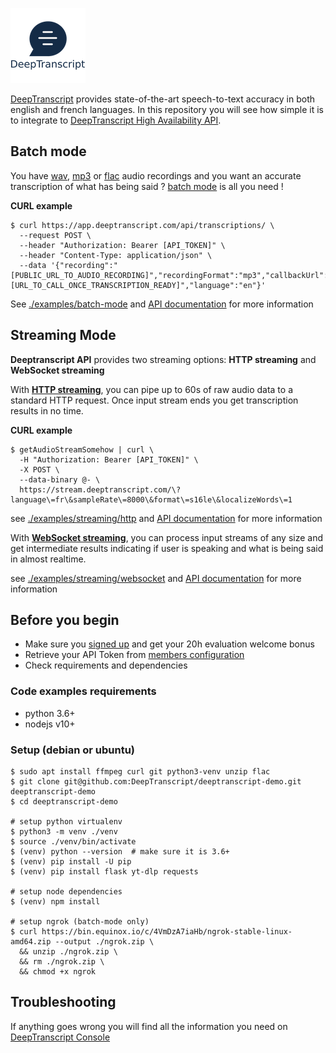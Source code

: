 ![database structure](./docs/logo.png)

[DeepTranscript](https://www.deeptranscript.com) provides state-of-the-art speech-to-text accuracy in both english and french languages.
In this repository you will see how simple it is to integrate to [DeepTranscript High Availability API](https://app.deeptranscript.com/documentation).



## Batch mode
You have [wav](https://en.wikipedia.org/wiki/WAV), [mp3](https://en.wikipedia.org/wiki/MP3) or [flac](https://en.wikipedia.org/wiki/FLAC) audio recordings and you want an accurate transcription of what has being said ? [batch mode](https://app.deeptranscript.com/documentation#operation/transcriptions_create) is all you need ! 

**CURL example**
```shell
$ curl https://app.deeptranscript.com/api/transcriptions/ \
  --request POST \
  --header "Authorization: Bearer [API_TOKEN]" \
  --header "Content-Type: application/json" \
  --data '{"recording":"[PUBLIC_URL_TO_AUDIO_RECORDING]","recordingFormat":"mp3","callbackUrl":"[URL_TO_CALL_ONCE_TRANSCRIPTION_READY]","language":"en"}'
```

See [./examples/batch-mode](./examples/batch-mode) and [API documentation](https://app.deeptranscript.com/documentation#operation/transcriptions_create) for more information 


## Streaming Mode
**Deeptranscript API** provides two streaming options: **HTTP streaming** and **WebSocket streaming**

With **[HTTP streaming](https://app.deeptranscript.com/documentation#operation/transcriptions_http_stream)**, you can pipe up to 60s of raw audio data to a standard HTTP request. Once input stream ends you get transcription results in no time.


**CURL example**
```shell
$ getAudioStreamSomehow | curl \
  -H "Authorization: Bearer [API_TOKEN]" \
  -X POST \
  --data-binary @- \
  https://stream.deeptranscript.com/\?language\=fr\&sampleRate\=8000\&format\=s16le\&localizeWords\=1
```

see [./examples/streaming/http](./examples/streaming/http) and [API documentation](https://app.deeptranscript.com/documentation#operation/transcriptions_http_stream) for more information 



With **[WebSocket streaming](https://app.deeptranscript.com/documentation#operation/transcriptions_ws_stream)**, you can process input streams of any size and get intermediate results indicating if user is speaking and what is being said in almost realtime.

see [./examples/streaming/websocket](./examples/streaming/websocket) and [API documentation](https://app.deeptranscript.com/documentation#operation/transcriptions_ws_stream) for more information 


## Before you begin

 - Make sure you [signed up](https://app.deeptranscript.com/signup) and get your 20h evaluation welcome bonus
 - Retrieve your API Token from [members configuration](https://app.deeptranscript.com/account/members)
 - Check requirements and dependencies 
   

### Code examples requirements

 - python 3.6+
 - nodejs v10+


### Setup (debian or ubuntu)
```shell
$ sudo apt install ffmpeg curl git python3-venv unzip flac
$ git clone git@github.com:DeepTranscript/deeptranscript-demo.git deeptranscript-demo 
$ cd deeptranscript-demo

# setup python virtualenv
$ python3 -m venv ./venv
$ source ./venv/bin/activate
$ (venv) python --version  # make sure it is 3.6+
$ (venv) pip install -U pip
$ (venv) pip install flask yt-dlp requests

# setup node dependencies
$ (venv) npm install

# setup ngrok (batch-mode only)
$ curl https://bin.equinox.io/c/4VmDzA7iaHb/ngrok-stable-linux-amd64.zip --output ./ngrok.zip \
  && unzip ./ngrok.zip \
  && rm ./ngrok.zip \
  && chmod +x ngrok
```


## Troubleshooting

If anything goes wrong you will find all the information you need on [DeepTranscript Console](https://app.deeptranscript.com)




